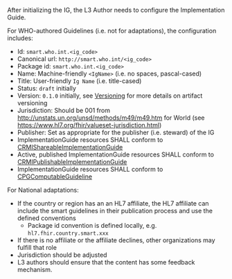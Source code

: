After initializing the IG, the L3 Author needs to configure the Implementation Guide.

For WHO-authored Guidelines (i.e. not for adaptations), the configuration includes:

* Id: `smart.who.int.<ig_code>`
* Canonical url: `http://smart.who.int/<ig_code>`
* Package id: `smart.who.int.<ig_code>`
* Name: Machine-friendly `<IgName>` (i.e. no spaces, pascal-cased)
* Title: User-friendly `Ig Name` (i.e. title-cased)
* Status: `draft` initially
* Version: `0.1.0` initially, see [Versioning](versioning.html) for more details on artifact versioning
* Jurisdiction: Should be 001 from http://unstats.un.org/unsd/methods/m49/m49.htm for World (see https://www.hl7.org/fhir/valueset-jurisdiction.html)
* Publisher: Set as appropriate for the publisher (i.e. steward) of the IG
* ImplementationGuide resources SHALL conform to [CRMIShareableImplementationGuide](https://hl7.org/fhir/uv/crmi/StructureDefinition-crmi-shareableimplementationguide.html)
* Active, published ImplementationGuide resources SHALL conform to [CRMIPublishableImplementationGuide](https://hl7.org/fhir/uv/crmi/StructureDefinition-crmi-publishableimplementationguide.html)
* ImplementationGuide resources SHALL conform to [CPGComputableGuideline](https://build.fhir.org/ig/HL7/cqf-recommendations/StructureDefinition-cpg-computableguideline.html)


For National adaptations: 
* If the country or region has an an HL7 affiliate, the HL7 affiliate can include the smart guidelines in their publication process and use the defined conventions
  * Package id convention is defined locally, e.g. `hl7.fhir.country.smart.xxx`
* If there is no affiliate or the affiliate declines, other organizations may fulfill that role
* Jurisdiction should be adjusted
* L3 authors should ensure that the content has some feedback mechanism.

